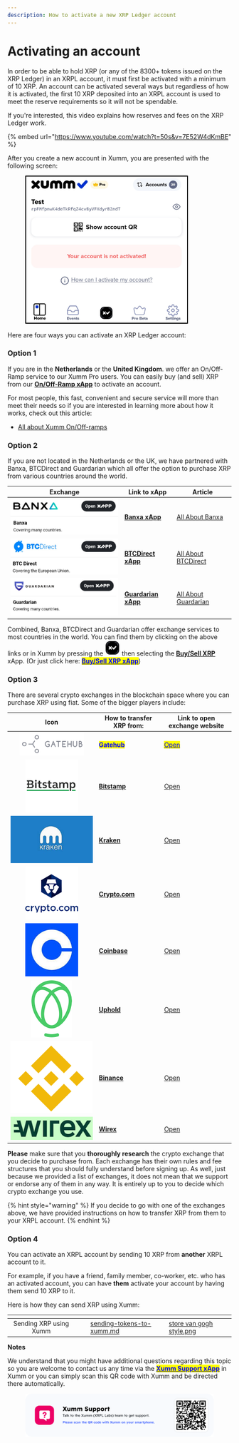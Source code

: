 ```yaml
---
description: How to activate a new XRP Ledger account
---
```


# Activating an account

In order to be able to hold XRP (or any of the 8300+ tokens issued on the XRP Ledger) in an XRPL account, it must first be activated with a minimum of 10 XRP. An account can be activated several ways but regardless of how it is activated, the first 10 XRP deposited into an XRPL account is used to meet the reserve requirements so it will not be spendable.

If you're interested, this video explains how reserves and fees on the XRP Ledger work.

{% embed url="https://www.youtube.com/watch?t=50s&v=7E52W4dKmBE" %}

After you create a new account in Xumm, you are presented with the following screen:

<figure><img src="../.gitbook/assets/Account is not activated.png" alt=""><figcaption></figcaption></figure>

Here are four ways you can activate an XRP Ledger account:

### Option 1&#x20;

If you are in the **Netherlands** or the **United Kingdom**. we offer an On/Off-Ramp service to our Xumm Pro users. You can easily buy (and sell) XRP from our [**On/Off-Ramp xApp**](https://xumm.app/detect/xapp:xumm.onofframp) to activate an account.

For most people, this fast, convenient and secure service will more than meet their needs so if you are interested in learning more about how it works, check out this article:

* [All about Xumm On/Off-ramps](../xumm-pro-beta/all-about-xumm-pro/features-of-pro/on-off-ramp/all-about-on-off-ramps.md)

### **Option 2**

If you are not located in the Netherlands or the UK, we have partnered with Banxa, BTCDirect and Guardarian which all offer the option to purchase XRP from various countries around the world.

| Exchange                                        | Link to xApp                                                             | Article                                                                         |
| ----------------------------------------------- | ------------------------------------------------------------------------ | ------------------------------------------------------------------------------- |
| ![](<../.gitbook/assets/image (2) (2) (3).png>) | [**Banxa xApp**](https://xumm.app/detect/xapp:banxa.onofframp)           | [All About Banxa](../all-about-xapps/xumm-xapps/buy-sell-xrp/banxa.md)          |
| ![](<../.gitbook/assets/image (5) (1) (1).png>) | [**BTCDirect xApp**](https://xumm.app/detect/xapp:btcdirect.onofframp)   | [All About BTCDirect](../all-about-xapps/xumm-xapps/buy-sell-xrp/btc-direct.md) |
| ![](<../.gitbook/assets/image (3).png>)         | [**Guardarian xApp**](https://xumm.app/detect/xapp:guardarian.onofframp) | [All About Guardarian](../getting-started-with-xumm/buying-xrp/guardarian.md)   |

Combined, Banxa, BTCDirect and Guardarian offer exchange services to most countries in the world. You can find them by clicking on the above links or in Xumm by pressing the <img src="../.gitbook/assets/image (6) (2).png" alt="" data-size="line"> then selecting the [**Buy/Sell XRP**](https://xumm.app/detect/xapp:xumm.buysellxrp) xApp. (Or just click here: [<mark style="color:blue;">**Buy/Sell XRP xApp**</mark>](https://xumm.app/detect/xapp:xumm.buysellxrp))

### Option 3

There are several crypto exchanges in the blockchain space where you can purchase XRP using fiat. Some of the bigger players include:



|                                       Icon                                       | How to transfer XRP from:                                                               | Link to open exchange website                                 |
| :------------------------------------------------------------------------------: | --------------------------------------------------------------------------------------- | ------------------------------------------------------------- |
| <img src="../.gitbook/assets/image (1) (1) (2) (1).png" alt="" data-size="line"> | <mark style="color:blue;">**Gatehub**</mark>                                            | [<mark style="color:blue;">Open</mark>](https://gatehub.net/) |
|              ![](<../.gitbook/assets/image (1) (1) (1) (1) (2).png>)             | [**Bitstamp**](../getting-started-with-xumm/activating-an-account/from-bitstamp.md)     | [Open](https://www.bitstamp.net/)                             |
|                    ![](<../.gitbook/assets/image (1) (3).png>)                   | [**Kraken**](../getting-started-with-xumm/activating-an-account/from-kraken.md)         | [Open](https://www.kraken.com/)                               |
|                  ![](<../.gitbook/assets/image (2) (1) (2).png>)                 | [**Crypto.com**](../getting-started-with-xumm/activating-an-account/from-crypto.com.md) | [Open](https://crypto.com/)                                   |
|     <img src="../.gitbook/assets/image (8) (2).png" alt="" data-size="line">     | [**Coinbase**](../getting-started-with-xumm/activating-an-account/from-coinbase.md)     | [Open](https://www.coinbase.com/)                             |
|     <img src="../.gitbook/assets/image (9) (1).png" alt="" data-size="line">     | [**Uphold**](../getting-started-with-xumm/activating-an-account/from-uphold.md)         | [Open](https://uphold.com/)                                   |
|   <img src="../.gitbook/assets/image (11) (1) (1).png" alt="" data-size="line">  | [**Binance**](../getting-started-with-xumm/activating-an-account/from-binance.md)       | [Open](https://www.binance.com/en)                            |
|                      ![](<../.gitbook/assets/wirex (1).png>)                     | [**Wirex**](../getting-started-with-xumm/activating-an-account/from-wirex.md)           | [Open](https://www.binance.com/en)                            |

**Please** make sure that you **thoroughly research** the crypto exchange that you decide to purchase from. Each exchange has their own rules and fee structures that you should fully understand before signing up. As well, just because we provided a list of exchanges, it does not mean that we support or endorse any of them in any way. It is entirely up to you to decide which crypto exchange you use.

{% hint style="warning" %}
If you decide to go with one of the exchanges above, we have provided instructions on how to transfer XRP from them to your XRPL account.
{% endhint %}

### Option 4

You can activate an XRPL account by sending 10 XRP from **another** XRPL account to it.

For example, if you have a friend, family member, co-worker, etc. who has an activated account, you can have **them** activate your account by having them send 10 XRP to it.

Here is how they can send XRP using Xumm:

<table data-view="cards"><thead><tr><th align="center"></th><th data-hidden></th><th data-hidden></th><th data-hidden data-card-target data-type="content-ref"></th><th data-hidden data-card-cover data-type="files"></th></tr></thead><tbody><tr><td align="center">Sending XRP using Xumm</td><td></td><td></td><td><a href="../getting-started-with-xumm/sending-tokens-to-xumm.md">sending-tokens-to-xumm.md</a></td><td><a href="../.gitbook/assets/store  van gogh style.png">store  van gogh style.png</a></td></tr></tbody></table>



**Notes**

We understand that you might have additional questions regarding this topic so you are welcome to contact us any time via the [<mark style="color:blue;">**Xumm Support xApp**</mark>](https://xumm.app/detect/xapp:xumm.support?ref=helpcenter) in Xumm or you can simply scan this QR code with Xumm and be directed there automatically.

<figure><img src="../.gitbook/assets/Support banner Xumm.png" alt=""><figcaption></figcaption></figure>

